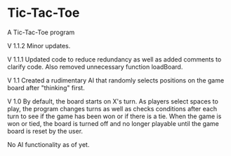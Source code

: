 # Tic-Tac-Toe
A Tic-Tac-Toe program

V 1.1.2 Minor updates.

V 1.1.1 Updated code to reduce redundancy as well as added comments to clarify code. Also removed unnecessary function loadBoard.

V 1.1 Created a rudimentary AI that randomly selects positions on the game board after "thinking" first.

V 1.0 By default, the board starts on X's turn.  As players select spaces to play, the program changes turns as well as checks conditions after each turn to see if the game has been won or if there is a tie.  When the game is won or tied, the board is turned off and no longer playable until the game board is reset by the user.

No AI functionality as of yet.